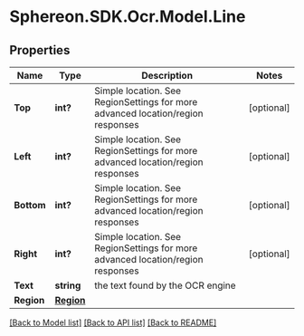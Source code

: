 # Sphereon.SDK.Ocr.Model.Line
## Properties

Name | Type | Description | Notes
------------ | ------------- | ------------- | -------------
**Top** | **int?** | Simple location. See RegionSettings for more advanced location/region responses | [optional] 
**Left** | **int?** | Simple location. See RegionSettings for more advanced location/region responses | [optional] 
**Bottom** | **int?** | Simple location. See RegionSettings for more advanced location/region responses | [optional] 
**Right** | **int?** | Simple location. See RegionSettings for more advanced location/region responses | [optional] 
**Text** | **string** | the text found by the OCR engine | 
**Region** | [**Region**](Region.md) |  | 

[[Back to Model list]](../README.md#documentation-for-models) [[Back to API list]](../README.md#documentation-for-api-endpoints) [[Back to README]](../README.md)

